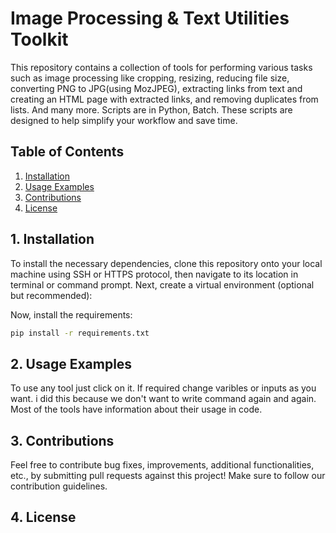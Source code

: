 # Image Processing & Text Utilities Toolkit

This repository contains a collection of tools for performing various tasks such as image processing like cropping, resizing, reducing file size, converting PNG to JPG(using MozJPEG), extracting links from text and creating an HTML page with extracted links, and removing duplicates from lists. And many more.
Scripts are in Python, Batch.
These scripts are designed to help simplify your workflow and save time.

## Table of Contents
1. [Installation](#installation)
2. [Usage Examples](#usage-examples)
3. [Contributions](#contributions)
4. [License](#license)

## 1. Installation

To install the necessary dependencies, clone this repository onto your local machine using SSH or HTTPS protocol, then navigate to its location in terminal or command prompt. Next, create a virtual environment (optional but recommended):

Now, install the requirements:
```bash
pip install -r requirements.txt
```
<a name="usage-examples"></a>

## 2. Usage Examples

To use any tool just click on it. If required change varibles or inputs as you want. i did this because we don't want to write command again and again.
Most of the tools have information about their usage in code. 

<a name="contributions"></a>

## 3. Contributions

Feel free to contribute bug fixes, improvements, additional functionalities, etc., by submitting pull requests against this project! Make sure to follow our contribution guidelines.

<a name="license"></a>

## 4. License
